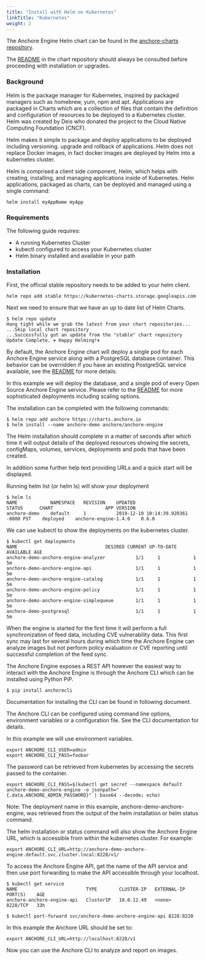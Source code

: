 ```yaml
---
title: "Install with Helm on Kubernetes"
linkTitle: "Kubernetes"
weight: 2
---
```


The Anchore Engine Helm chart can be found in the [anchore-charts repository](https://github.com/anchore/anchore-charts/blob/master/stable/anchore-engine). 

The [README](https://github.com/anchore/anchore-charts/blob/master/stable/anchore-engine/README.md) in the chart repository should always be consulted before proceeding with installation or upgrades.

### Background
Helm is the package manager for Kubernetes, inspired by packaged managers such as homebrew, yum, npm and apt. Applications are packaged in Charts which are a collection of files that contain the definition and configuration of resources to be deployed to a Kubernetes cluster. Helm was created by Deis who donated the project to the Cloud Native Computing Foundation (CNCF).

Helm makes it simple to package and deploy applications to be deployed including versioning. upgrade and rollback of applications. Helm does not replace Docker images, in fact docker images are deployed by Helm into a kubernetes cluster.

Helm is comprised a client side component, Helm, which helps with creating, installing, and managing applications inside of Kubernetes. Helm applications, packaged as charts, can be deployed and managed using a single command:

`helm install myAppName myApp`

### Requirements

The following guide requires:

- A running Kubernetes Cluster
- kubectl configured to access your Kubernetes cluster
- Helm binary installed and available in your path

### Installation
First, the official stable repository needs to be added to your helm client.

```
helm repo add stable https://kubernetes-charts.storage.googleapis.com
```

Next we need to ensure that we have an up to date list of Helm Charts.

```
$ helm repo update
Hang tight while we grab the latest from your chart repositories...
...Skip local chart repository
...Successfully got an update from the "stable" chart repository
Update Complete. ⎈ Happy Helming!⎈
```

By default, the Anchore Engine chart will deploy a single pod for each Anchore Engine service along with a PostgreSQL database container. This behavior can be overridden if you have an existing PostgreSQL service available, see the [README](https://github.com/anchore/anchore-charts/blob/master/stable/anchore-engine/README.md) for more details.

In this example we will deploy the database, and a single pod of every Open Source Anchore Engine service. Please refer to the [README](https://github.com/anchore/anchore-charts/blob/master/stable/anchore-engine/README.md) for more sophisticated deployments including scaling options.

The installation can be completed with the following commands:

```
$ helm repo add anchore https://charts.anchore.io
$ helm install --name anchore-demo anchore/anchore-engine
```

The Helm installation should complete in a matter of seconds after which time it will output details of the deployed resources showing the secrets, configMaps, volumes, services, deployments and pods that have been created.

In addition some further help text providing URLs and a quick start will be displayed.

Running helm list (or helm ls) will show your deployment

```
$ helm ls
NAME   	        NAMESPACE	REVISION	UPDATED         	                    STATUS  	CHART               	APP VERSION
anchore-demo	default  	1       	2019-12-10 10:14:39.920361 -0800 PST	deployed	anchore-engine-1.4.0	0.6.0
```

We can use kubectl to show the deployments on the kubernetes cluster.

```
$ kubectl get deployments
NAME                                DESIRED CURRENT UP-TO-DATE AVAILABLE AGE
anchore-demo-anchore-engine-analyzer           1/1     1            1           5m
anchore-demo-anchore-engine-api                1/1     1            1           5m
anchore-demo-anchore-engine-catalog            1/1     1            1           5m
anchore-demo-anchore-engine-policy             1/1     1            1           5m
anchore-demo-anchore-engine-simplequeue        1/1     1            1           5m
anchore-demo-postgresql                        1/1     1            1           5m
```

When the engine is started for the first time it will perform a full synchronization of feed data, including CVE vulnerability data. This first sync may last for several hours during which time the Anchore Engine can analyze images but not perform policy evaluation or CVE reporting until successful completion of the feed sync.

The Anchore Engine exposes a REST API however the easiest way to interact with the Anchore Engine is through the Anchore CLI which can be installed using Python PiP.

```
$ pip install anchorecli
```

Documentation for installing the CLI can be found in following document.

The Anchore CLI can be configured using command line options, environment variables or a configuration file. See the CLI documentation for details.

In this example we will use environment variables.

```
export ANCHORE_CLI_USER=admin
export ANCHORE_CLI_PASS=foobar
```

The password can be retrieved from kubernetes by accessing the secrets passed to the container.

```
export ANCHORE_CLI_PASS=$(kubectl get secret --namespace default anchore-demo-anchore-engine -o jsonpath="{.data.ANCHORE_ADMIN_PASSWORD}" | base64 --decode; echo)
```

Note: The deployment name in this example, anchore-demo-anchore-engine, was retrieved from the output of the helm installation or helm status command.

The helm installation or status command will also show the Anchore Engine URL, which is accessible from within the kubernetes cluster. For example:

```
export ANCHORE_CLI_URL=http://anchore-demo-anchore-engine.default.svc.cluster.local:8228/v1/
```

To access the Anchore Engine API, get the name of the API service and then use port forwarding to make the API accessible through your localhost.

```
$ kubectl get service
NAME                         TYPE        CLUSTER-IP   EXTERNAL-IP   PORT(S)    AGE
anchore-anchore-engine-api   ClusterIP   10.0.12.49   <none>        8228/TCP   33h
```
```
$ kubectl port-forward svc/anchore-demo-anchore-engine-api 8228:8228
```

In this example the Anchore URL should be set to:

```
export ANCHORE_CLI_URL=http://localhost:8228/v1
```
Now you can use the Anchore CLI to analyze and report on images.

